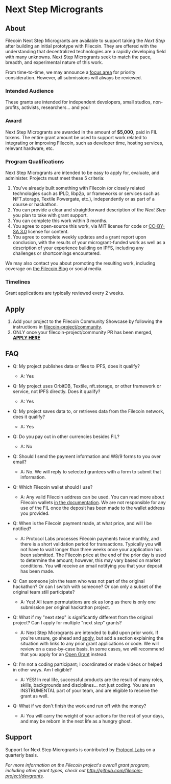 # Next Step Microgrants

## About

Filecoin Next Step Microgrants are available to support taking the _Next Step_ after building an initial prototype with Filecoin. They are offered with the understanding that decentralized technologies are a rapidly developing field with many unknowns. Next Step Microgrants seek to match the pace, breadth, and experimental nature of this work.

From time-to-time, we may announce a [focus area](FOCUS.md) for priority consideration. However, all submissions will always be reviewed.

### Intended Audience
These grants are intended for independent developers, small studios, non-profits, activists, researchers... and you! 

### Award
Next Step Microgrants are awarded in the amount of **$5,000**, paid in FIL tokens. The entire grant amount be used to support work related to integrating or improving Filecoin, such as developer time, hosting services, relevant hardware, etc.

### Program Qualifications
Next Step Microgrants are intended to be easy to apply for, evaluate, and administer. Projects must meet these 5 criteria:

1. You've already built something with Filecoin (or closely related technologies such as IPLD, libp2p, or frameworks or services such as NFT.storage, Textile Powergate, etc.), independently or as part of a course or hackathon.
1. You can provide a clear and straightforward description of the _Next Step_ you plan to take with grant support.
1. You can complete this work within 3 months. 
1. You agree to open-source this work, via MIT license for code or [CC-BY-SA 3.0](https://ipfs.io/ipfs/QmVreNvKsQmQZ83T86cWSjPu2vR3yZHGPm5jnxFuunEB9u) license for content.
1. You agree to complete weekly updates and a grant report upon conclusion, with the results of your microgrant-funded work as well as a description of your experience building on IPFS, including any challenges or shortcomings encountered.

We may also contact you about promoting the resulting work, including coverage on [the Filecoin Blog](https://blog.filecoin.io/) or social media.

### Timelines
Grant applications are typically reviewed every 2 weeks.

## Apply

1. Add your project to the Filecoin Community Showcase by following the instructions in [filecoin-project/community](https://github.com/filecoin-project/community/#showcase-your-project).
2. ONLY once your filecoin-project/community PR has been merged, [**APPLY HERE**](https://github.com/filecoin-project/devgrants/issues/new?assignees=mishmosh&labels=type%3Amicrogrant&template=microgrant.md&title=Next+Step+Microgrant%3A+%3CYour+Title+Here%3E)

## FAQ

* Q: My project publishes data or files to IPFS, does it qualify?
  * A: Yes

* Q: My project uses OrbitDB, Textile, nft.storage, or other framework or service, not IPFS directly. Does it qualify?
  * A: Yes

* Q: My project saves data to, or retrieves data from the Filecoin network, does it qualify?
  * A: Yes

* Q: Do you pay out in other currencies besides FIL?
  * A: No

* Q: Should I send the payment information and W8/9 forms to you over email?
  * A: No. We will reply to selected grantees with a form to submit that information.

* Q: Which Filecoin wallet should I use?
  * A: Any valid Filecoin address can be used. You can read more about Filecoin wallets [in the documentation](https://docs.filecoin.io/reference/#wallets). We are not responsible for any use of the FIL once the deposit has been made to the wallet address you provided.

* Q: When is the Filecoin payment made, at what price, and will I be notified?
  * A: Protocol Labs processes Filecoin payments twice monthly, and there is a short validation period for transactions. Typically you will not have to wait longer than three weeks once your application has been submitted. The Filecoin price at the end of the prior day is used to determine the amount; however, this may vary based on market conditions. You will receive an email notifying you that your deposit has been made.

* Q: Can someone join the team who was not part of the original hackathon? Or can I switch with someone? Or can only a subset of the original team still participate?
  * A: Yes! All team permutations are ok as long as there is only one submission per original hackathon project.

* Q: What if my "next step" is significantly different from the original project? Can I apply for multiple "next step" grants?
  * A: Next Step Microgrants are intended to build upon prior work. If you're unsure, go ahead and [apply](https://github.com/filecoin-project/devgrants/issues/new?assignees=mishmosh&labels=type%3Amicrogrant&template=microgrant.md&title=Next+Step+Microgrant%3A+%3CYour+Title+Here%3E), but add a section explaining the situation with links to any prior grant applications or code. We will review on a case-by-case basis. In some cases, we will recommend that you apply for an [Open Grant](open-grants/) instead.

* Q: I'm not a coding participant; I coordinated or made videos or helped in other ways. Am I eligible?
  * A: YES! In real life, successful products are the result of many roles, skills, backgrounds and disciplines... not just coding. You are an INSTRUMENTAL part of your team, and are eligible to receive the grant as well.

* Q: What if we don't finish the work and run off with the money?
  * A: You will carry the weight of your actions for the rest of your days, and may be reborn in the next life as a hungry ghost.

## Support
Support for Next Step Microgrants is contributed by [Protocol Labs](https://protocol.ai/) on a quarterly basis.


_For more information on the Filecoin project's overall grant program, including other grant types, check out http://github.com/filecoin-project/devgrants._
